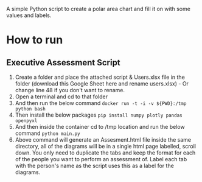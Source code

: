 A simple Python script to create a polar area chart and fill it on with some values and labels.

# How to run
## Executive Assessment Script
1. Create a folder and place the attached script & Users.xlsx file in the folder (download this Google Sheet here and rename users.xlsx) - Or change line 48 if you don't want to rename.
2. Open a terminal and cd to that folder
3. And then run the below command
`docker run -t -i -v ${PWD}:/tmp python bash`
4. Then install the below packages
`pip install numpy plotly pandas openpyxl`
5. And then inside the container cd to /tmp location and run the below command
`python main.py`
6. Above command will generate an Assesment.html file inside the same directory, all of the diagrams will be in a single html page labelled, scroll down.
You only need to duplicate the tabs and keep the format for each of the people you want to perform an assessment of. Label each tab with the person's name as the script uses this as a label for the diagrams.
